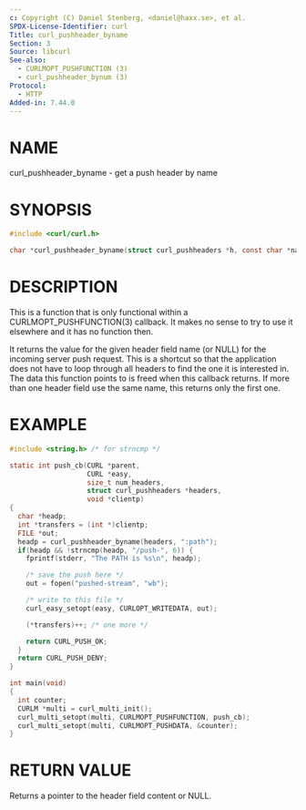 ```yaml
---
c: Copyright (C) Daniel Stenberg, <daniel@haxx.se>, et al.
SPDX-License-Identifier: curl
Title: curl_pushheader_byname
Section: 3
Source: libcurl
See-also:
  - CURLMOPT_PUSHFUNCTION (3)
  - curl_pushheader_bynum (3)
Protocol:
  - HTTP
Added-in: 7.44.0
---
```


# NAME

curl_pushheader_byname - get a push header by name

# SYNOPSIS

~~~c
#include <curl/curl.h>

char *curl_pushheader_byname(struct curl_pushheaders *h, const char *name);
~~~

# DESCRIPTION

This is a function that is only functional within a
CURLMOPT_PUSHFUNCTION(3) callback. It makes no sense to try to use it
elsewhere and it has no function then.

It returns the value for the given header field name (or NULL) for the
incoming server push request. This is a shortcut so that the application does
not have to loop through all headers to find the one it is interested in. The
data this function points to is freed when this callback returns. If more than
one header field use the same name, this returns only the first one.

# EXAMPLE

~~~c
#include <string.h> /* for strncmp */

static int push_cb(CURL *parent,
                   CURL *easy,
                   size_t num_headers,
                   struct curl_pushheaders *headers,
                   void *clientp)
{
  char *headp;
  int *transfers = (int *)clientp;
  FILE *out;
  headp = curl_pushheader_byname(headers, ":path");
  if(headp && !strncmp(headp, "/push-", 6)) {
    fprintf(stderr, "The PATH is %s\n", headp);

    /* save the push here */
    out = fopen("pushed-stream", "wb");

    /* write to this file */
    curl_easy_setopt(easy, CURLOPT_WRITEDATA, out);

    (*transfers)++; /* one more */

    return CURL_PUSH_OK;
  }
  return CURL_PUSH_DENY;
}

int main(void)
{
  int counter;
  CURLM *multi = curl_multi_init();
  curl_multi_setopt(multi, CURLMOPT_PUSHFUNCTION, push_cb);
  curl_multi_setopt(multi, CURLMOPT_PUSHDATA, &counter);
}
~~~

# RETURN VALUE

Returns a pointer to the header field content or NULL.
